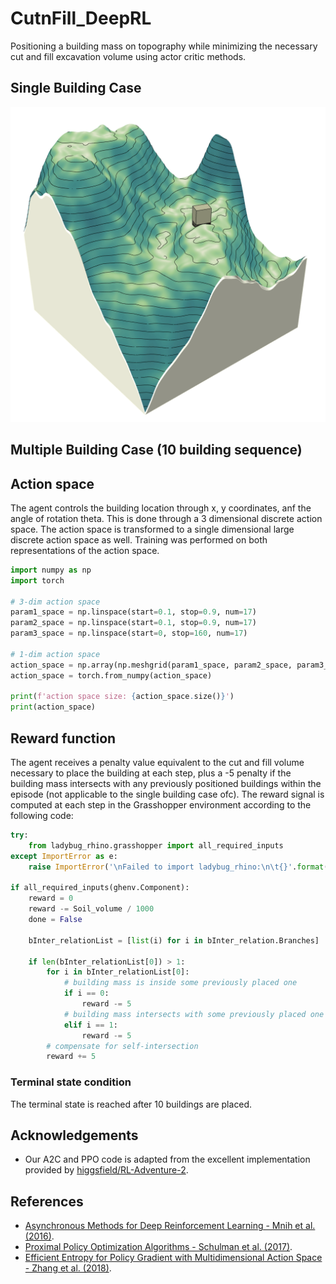 # CutnFill_DeepRL
Positioning a building mass on topography while minimizing the necessary cut and fill excavation volume using actor critic methods.

## Single Building Case
![](images/cutnfill_single.gif)

## Multiple Building Case (10 building sequence)


## Action space
The agent controls the building location through x, y coordinates, anf the angle of rotation theta. This is done through a 3 dimensional discrete action space.
The action space is transformed to a single dimensional large discrete action space as well. Training was performed on both representations of the action space. 

```python
import numpy as np
import torch

# 3-dim action space
param1_space = np.linspace(start=0.1, stop=0.9, num=17)
param2_space = np.linspace(start=0.1, stop=0.9, num=17)
param3_space = np.linspace(start=0, stop=160, num=17)

# 1-dim action space
action_space = np.array(np.meshgrid(param1_space, param2_space, param3_space)).T.reshape(-1,3)
action_space = torch.from_numpy(action_space)

print(f'action space size: {action_space.size()}')
print(action_space)
```

## Reward function
The agent receives a penalty value equivalent to the cut and fill volume necessary to place the building at each step, plus a -5 penalty if the building mass intersects with any previously positioned buildings within the episode (not applicable to the single building case ofc).
The reward signal is computed at each step in the Grasshopper environment according to the following code:

```python
try:
    from ladybug_rhino.grasshopper import all_required_inputs
except ImportError as e:
    raise ImportError('\nFailed to import ladybug_rhino:\n\t{}'.format(e))

if all_required_inputs(ghenv.Component):
    reward = 0
    reward -= Soil_volume / 1000
    done = False

    bInter_relationList = [list(i) for i in bInter_relation.Branches]

    if len(bInter_relationList[0]) > 1:
        for i in bInter_relationList[0]:
            # building mass is inside some previously placed one
            if i == 0:
                reward -= 5
            # building mass intersects with some previously placed one
            elif i == 1:
                reward -= 5
        # compensate for self-intersection
        reward += 5
```
### Terminal state condition
The terminal state is reached after 10 buildings are placed. 

## Acknowledgements
- Our A2C and PPO code is adapted from the excellent implementation provided by [higgsfield/RL-Adventure-2](https://github.com/higgsfield/RL-Adventure-2). 

## References
- [Asynchronous Methods for Deep Reinforcement Learning - Mnih et al. (2016)](https://arxiv.org/abs/1602.01783).
- [Proximal Policy Optimization Algorithms - Schulman et al. (2017)](https://arxiv.org/abs/1707.06347).
- [Efficient Entropy for Policy Gradient with Multidimensional Action Space - Zhang et al. (2018)](https://arxiv.org/abs/1806.00589).
